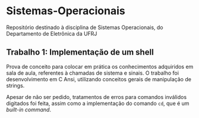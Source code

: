 # Sistemas-Operacionais
Repositório destinado à disciplina de Sistemas Operacionais, do Departamento de Eletrônica da UFRJ

## Trabalho 1: Implementação de um shell
Prova de conceito para colocar em prática os conhecimentos adquiridos em sala de aula, referentes à chamadas de sistema e sinais. O trabalho foi desenvolvimento em C Ansi, utilizando conceitos gerais de manipulação de strings. 

Apesar de não ser pedido, tratamentos de erros para comandos inválidos digitados foi feita, assim como a implementação do comando `cd`, que é um *built-in command*.
